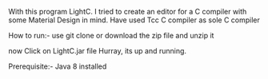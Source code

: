With this program LightC.
I tried to create an editor for a C compiler with some Material Design in mind.
Have used Tcc C compiler as sole C compiler

How to run:-
use git clone 
or download the zip file and unzip it

now Click on LightC.jar file
Hurray, its up and running.

Prerequisite:-
Java 8 installed
